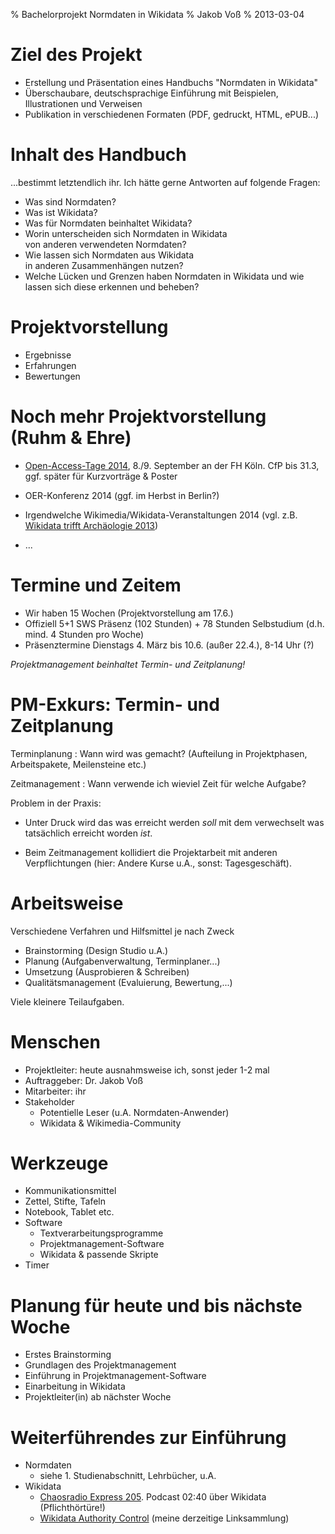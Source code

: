 % Bachelorprojekt Normdaten in Wikidata
% Jakob Voß
% 2013-03-04

# Ziel des Projekt

* Erstellung und Präsentation eines Handbuchs "Normdaten in Wikidata"
* Überschaubare, deutschsprachige Einführung mit Beispielen, Illustrationen
  und Verweisen
* Publikation in verschiedenen Formaten (PDF, gedruckt, HTML, ePUB...) 

# Inhalt des Handbuch

...bestimmt letztendlich ihr. Ich hätte gerne Antworten auf folgende Fragen:

* Was sind Normdaten?
* Was ist Wikidata?
* Was für Normdaten beinhaltet Wikidata?
* Worin unterscheiden sich Normdaten in Wikidata\
  von anderen verwendeten Normdaten?
* Wie lassen sich Normdaten aus Wikidata\
  in anderen Zusammenhängen nutzen?
* Welche Lücken und Grenzen haben Normdaten in Wikidata
  und wie lassen sich diese erkennen und beheben?

# Projektvorstellung

* Ergebnisse
* Erfahrungen
* Bewertungen

# Noch mehr Projektvorstellung (Ruhm & Ehre)

* [Open-Access-Tage 2014](http://open-access.net/de/aktivitaeten/open_access_tage/),
  8./9. September an der FH Köln. CfP bis 31.3, ggf. später für Kurzvorträge & Poster

* OER-Konferenz 2014 (ggf. im Herbst in Berlin?)

* Irgendwelche Wikimedia/Wikidata-Veranstaltungen 2014
  (vgl. z.B. [Wikidata trifft Archäologie 2013](https://de.wikipedia.org/wiki/Wikipedia:Wikidata_trifft_Arch%C3%A4ologie_2013))

* ...

# Termine und Zeitem

* Wir haben 15 Wochen (Projektvorstellung am 17.6.)
* Offiziell 5+1 SWS Präsenz (102 Stunden) + 78 Stunden Selbstudium
  (d.h. mind. 4 Stunden pro Woche)
* Präsenztermine Dienstags 4. März bis 10.6. (außer 22.4.), 8-14 Uhr (?)

*Projektmanagement beinhaltet Termin- und Zeitplanung!*

# PM-Exkurs: Termin- und Zeitplanung

Terminplanung
  : Wann wird was gemacht? (Aufteilung in Projektphasen, Arbeitspakete,
    Meilensteine etc.)

Zeitmanagement
  : Wann verwende ich wieviel Zeit für welche Aufgabe?

Problem in der Praxis: 

* Unter Druck wird das was erreicht werden *soll* mit dem verwechselt 
  was tatsächlich erreicht worden *ist*.

* Beim Zeitmanagement kollidiert die Projektarbeit mit anderen 
  Verpflichtungen (hier: Andere Kurse u.A., sonst: Tagesgeschäft).

# Arbeitsweise

Verschiedene Verfahren und Hilfsmittel je nach Zweck

* Brainstorming (Design Studio u.A.)
* Planung (Aufgabenverwaltung, Terminplaner...)
* Umsetzung (Ausprobieren & Schreiben)
* Qualitätsmanagement (Evaluierung, Bewertung,...)

Viele kleinere Teilaufgaben.

# Menschen

* Projektleiter: heute ausnahmsweise ich, sonst jeder 1-2 mal
* Auftraggeber: Dr. Jakob Voß
* Mitarbeiter: ihr
* Stakeholder
    * Potentielle Leser (u.A. Normdaten-Anwender)
    * Wikidata & Wikimedia-Community

# Werkzeuge

* Kommunikationsmittel
* Zettel, Stifte, Tafeln
* Notebook, Tablet etc.
* Software
    * Textverarbeitungsprogramme
    * Projektmanagement-Software
    * Wikidata & passende Skripte
* Timer

# Planung für heute und bis nächste Woche

* Erstes Brainstorming
* Grundlagen des Projektmanagement
* Einführung in Projektmanagement-Software
* Einarbeitung in Wikidata
* Projektleiter(in) ab nächster Woche

# Weiterführendes zur Einführung

* Normdaten
    * siehe 1. Studienabschnitt, Lehrbücher, u.A.
* Wikidata
    * [Chaosradio Express 205](http://cre.fm/cre205-wikidata).
      Podcast 02:40 über Wikidata (Pflichthörtüre!)
    * [Wikidata Authority Control](https://www.wikidata.org/wiki/User:JakobVoss/Authority_control)
      (meine derzeitige Linksammlung)
